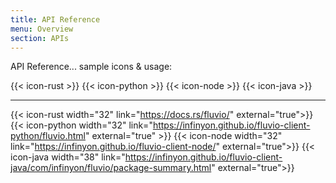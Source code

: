 ```yaml
---
title: API Reference
menu: Overview
section: APIs
---
```


API Reference... sample icons & usage:

{{< icon-rust >}}
{{< icon-python >}}
{{< icon-node >}}
{{< icon-java >}}

<hr />

{{< icon-rust width="32" link="https://docs.rs/fluvio/" external="true">}}
{{< icon-python width="32" link="https://infinyon.github.io/fluvio-client-python/fluvio.html" external="true" >}}
{{< icon-node width="32" link="https://infinyon.github.io/fluvio-client-node/" external="true">}}
{{< icon-java width="38" link="https://infinyon.github.io/fluvio-client-java/com/infinyon/fluvio/package-summary.html" external="true">}}
